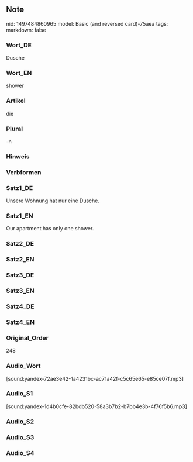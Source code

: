 ## Note
nid: 1497484860965
model: Basic (and reversed card)-75aea
tags: 
markdown: false

### Wort_DE
Dusche

### Wort_EN
shower

### Artikel
die

### Plural
-n

### Hinweis


### Verbformen


### Satz1_DE
Unsere Wohnung hat nur eine Dusche.

### Satz1_EN
Our apartment has only one shower.

### Satz2_DE


### Satz2_EN


### Satz3_DE


### Satz3_EN


### Satz4_DE


### Satz4_EN


### Original_Order
248

### Audio_Wort
[sound:yandex-72ae3e42-1a4231bc-ac71a42f-c5c65e65-e85ce07f.mp3]

### Audio_S1
[sound:yandex-1d4b0cfe-82bdb520-58a3b7b2-b7bb4e3b-4f76f5b6.mp3]

### Audio_S2


### Audio_S3


### Audio_S4


